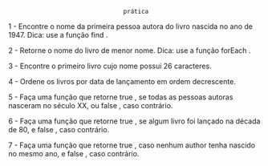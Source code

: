                                     prática

1 - Encontre o nome da primeira pessoa autora do livro nascida no ano de 1947.
                           Dica: use a função find .


2 - Retorne o nome do livro de menor nome.
                           Dica: use a função forEach .

3 - Encontre o primeiro livro cujo nome possui 26 caracteres.

4 - Ordene os livros por data de lançamento em ordem decrescente.

5 - Faça uma função que retorne true , se todas as pessoas autoras nasceram no século XX, ou false , caso contrário.

6 - Faça uma função que retorne true , se algum livro foi lançado na década de 80, e false , caso contrário.

7 - Faça uma função que retorne true , caso nenhum author tenha nascido no mesmo ano, e false , caso contrário.